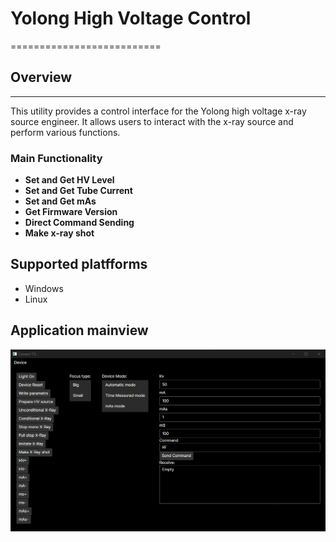 
# Yolong High Voltage Control
==========================

## Overview
-----------

This utility provides a control interface for the Yolong high voltage x-ray source engineer. It allows users to interact with the x-ray source and perform various functions.

### Main Functionality

* **Set and Get HV Level**
* **Set and Get Tube Current**
* **Set and Get mAs**
* **Get Firmware Version**
* **Direct Command Sending**
* **Make x-ray shot**


## Supported platfforms
* Windows
* Linux

## Application mainview 
![Image alt](https://github.com/M0nteCarl0/YolongHighVoltageControl/blob/main/img/main_view.png)
